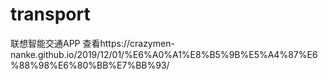 # transport
联想智能交通APP
查看https://crazymen-nanke.github.io/2019/12/01/%E6%A0%A1%E8%B5%9B%E5%A4%87%E6%88%98%E6%80%BB%E7%BB%93/

